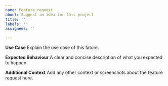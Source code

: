 ```yaml
---
name: Feature request
about: Suggest an idea for this project
title: ''
labels: ''
assignees: ''

---
```


**Use Case**
Explain the use case of this fature.

**Expected Behaviour**
A clear and concise description of what you expected to happen.

**Additional Context**
Add any other context or screenshots about the feature request here.
